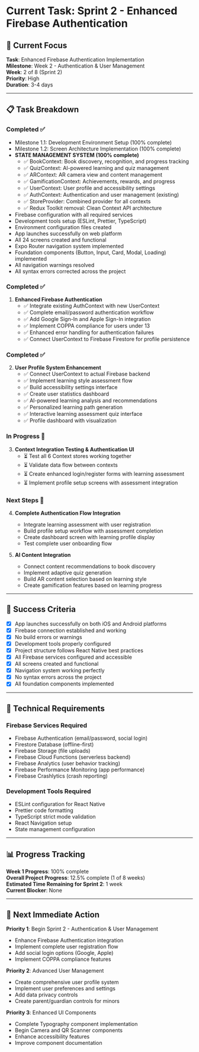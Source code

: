 # Current Task: Sprint 2 - Enhanced Firebase Authentication

## 🎯 **Current Focus**

**Task**: Enhanced Firebase Authentication Implementation  
**Milestone**: Week 2 - Authentication & User Management  
**Week**: 2 of 8 (Sprint 2)  
**Priority**: High  
**Duration**: 3-4 days  

---

## 📋 **Task Breakdown**

### **Completed ✅**
- Milestone 1.1: Development Environment Setup (100% complete)
- Milestone 1.2: Screen Architecture Implementation (100% complete)
- **STATE MANAGEMENT SYSTEM (100% complete)**
  - ✅ BookContext: Book discovery, recognition, and progress tracking
  - ✅ QuizContext: AI-powered learning and quiz management
  - ✅ ARContext: AR camera view and content management
  - ✅ GamificationContext: Achievements, rewards, and progress
  - ✅ UserContext: User profile and accessibility settings
  - ✅ AuthContext: Authentication and user management (existing)
  - ✅ StoreProvider: Combined provider for all contexts
  - ✅ Redux Toolkit removal: Clean Context API architecture
- Firebase configuration with all required services
- Development tools setup (ESLint, Prettier, TypeScript)
- Environment configuration files created
- App launches successfully on web platform
- All 24 screens created and functional
- Expo Router navigation system implemented
- Foundation components (Button, Input, Card, Modal, Loading) implemented
- All navigation warnings resolved
- All syntax errors corrected across the project

### **Completed ✅**
1. **Enhanced Firebase Authentication**
   - ✅ Integrate existing AuthContext with new UserContext
   - ✅ Complete email/password authentication workflow
   - ✅ Add Google Sign-In and Apple Sign-In integration
   - ✅ Implement COPPA compliance for users under 13
   - ✅ Enhanced error handling for authentication failures
   - ✅ Connect UserContext to Firebase Firestore for profile persistence

### **Completed ✅**
2. **User Profile System Enhancement**
   - ✅ Connect UserContext to actual Firebase backend
   - ✅ Implement learning style assessment flow
   - ✅ Build accessibility settings interface
   - ✅ Create user statistics dashboard
   - ✅ AI-powered learning analysis and recommendations
   - ✅ Personalized learning path generation
   - ✅ Interactive learning assessment quiz interface
   - ✅ Profile dashboard with visualization

### **In Progress 🚧**
3. **Context Integration Testing & Authentication UI**
   - ⏳ Test all 6 Context stores working together
   - ⏳ Validate data flow between contexts
   - ⏳ Create enhanced login/register forms with learning assessment
   - ⏳ Implement profile setup screens with assessment integration

### **Next Steps 📝**
4. **Complete Authentication Flow Integration**
   - Integrate learning assessment with user registration
   - Build profile setup workflow with assessment completion
   - Create dashboard screen with learning profile display
   - Test complete user onboarding flow

5. **AI Content Integration**
   - Connect content recommendations to book discovery
   - Implement adaptive quiz generation
   - Build AR content selection based on learning style
   - Create gamification features based on learning progress

---

## 🎯 **Success Criteria**

- [x] App launches successfully on both iOS and Android platforms
- [x] Firebase connection established and working
- [x] No build errors or warnings
- [x] Development tools properly configured
- [x] Project structure follows React Native best practices
- [x] All Firebase services configured and accessible
- [x] All screens created and functional
- [x] Navigation system working perfectly
- [x] No syntax errors across the project
- [x] All foundation components implemented

---

## 🔧 **Technical Requirements**

### **Firebase Services Required**
- Firebase Authentication (email/password, social login)
- Firestore Database (offline-first)
- Firebase Storage (file uploads)
- Firebase Cloud Functions (serverless backend)
- Firebase Analytics (user behavior tracking)
- Firebase Performance Monitoring (app performance)
- Firebase Crashlytics (crash reporting)

### **Development Tools Required**
- ESLint configuration for React Native
- Prettier code formatting
- TypeScript strict mode validation
- React Navigation setup
- State management configuration

---

## 📊 **Progress Tracking**

**Week 1 Progress**: 100% complete  
**Overall Project Progress**: 12.5% complete (1 of 8 weeks)  
**Estimated Time Remaining for Sprint 2**: 1 week  
**Current Blocker**: None  

---

## 🚀 **Next Immediate Action**

**Priority 1**: Begin Sprint 2 - Authentication & User Management
- Enhance Firebase Authentication integration
- Implement complete user registration flow
- Add social login options (Google, Apple)
- Implement COPPA compliance features

**Priority 2**: Advanced User Management
- Create comprehensive user profile system
- Implement user preferences and settings
- Add data privacy controls
- Create parent/guardian controls for minors

**Priority 3**: Enhanced UI Components
- Complete Typography component implementation
- Begin Camera and QR Scanner components
- Enhance accessibility features
- Improve component documentation

